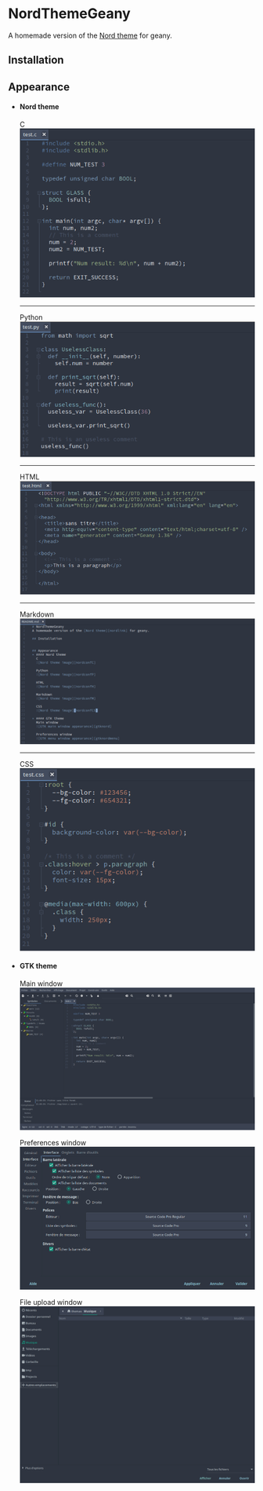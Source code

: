 # NordThemeGeany
A homemade version of the [Nord theme][nordlink] for geany.

## Installation


## Appearance  
* #### Nord theme
	C  
	![Nord theme image][nordconfC]
	
	---
	Python  
	![Nord theme image][nordconfP]
	
	---
	HTML   
	![Nord theme image][nordconfH]
	
	---
	Markdown  
	![Nord theme image][nordconfM]
	
	---
	CSS  
	![Nord theme image][nordconfCS]
	
* #### GTK theme
	Main window  
	![GTK main window appearance][gtknord]  
	
	Preferences window  
	![GTK menu window appearance][gtknordmenu]  
	
	File upload window  
	![GTK file upload window appearance][gtknordfile]


[nordlink]: https://www.nordtheme.com/
[nordconfC]: images/nordconfC.png
[nordconfP]: images/nordconfP.png
[nordconfH]: images/nordconfH.png
[nordconfM]: images/nordconfM.png
[nordconfCS]: images/nordconfCS.png
[gtknord]: images/gtknord.png
[gtknordmenu]: images/gtknordmenu.png
[gtknordfile]: images/gtknordfile.png
